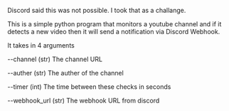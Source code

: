 Discord said this was not possible. I took that as a challange. 

This is a simple python program that monitors a youtube channel and if it detects a new video then it will send a notification via Discord Webhook.

It takes in 4 arguments

--channel (str)
The channel URL

--auther (str)
The auther of the channel

--timer (int)
The time between these checks in seconds

--webhook_url (str)
The webhook URL from discord

